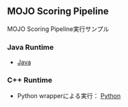 ## MOJO Scoring Pipeline
  
MOJO Scoring Pipeline実行サンプル  

### Java Runtime
- [Java](./Java)  

### C++ Runtime
- Python wrapperによる実行： [Python](./Python)
